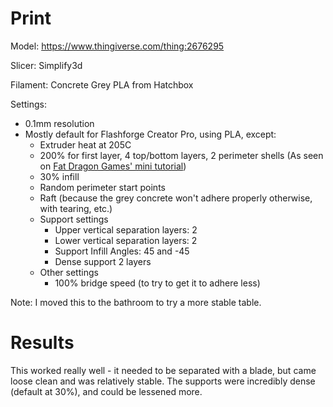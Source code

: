 # Print

Model: https://www.thingiverse.com/thing:2676295

Slicer: Simplify3d

Filament: Concrete Grey PLA from Hatchbox

Settings:
- 0.1mm resolution
- Mostly default for Flashforge Creator Pro, using PLA, except:
    - Extruder heat at 205C
    - 200% for first layer, 4 top/bottom layers, 2 perimeter shells (As seen on [Fat Dragon Games' mini tutorial](https://www.youtube.com/watch?time_continue=716&v=AqEWl51s9Rw&feature=emb_logo))
    - 30% infill
    - Random perimeter start points
    - Raft (because the grey concrete won't adhere properly otherwise, with tearing, etc.)
    - Support settings
        - Upper vertical separation layers: 2
        - Lower vertical separation layers: 2
        - Support Infill Angles: 45 and -45
        - Dense support 2 layers
    - Other settings
        - 100% bridge speed (to try to get it to adhere less)

Note: I moved this to the bathroom to try a more stable table.

# Results

This worked really well - it needed to be separated with a blade, but came loose clean and was relatively stable. The supports were incredibly dense (default at 30%), and could be lessened more.
